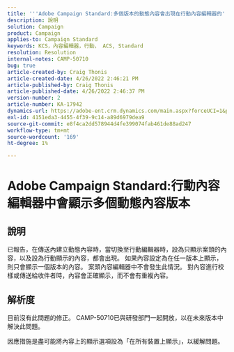 ```yaml
---
title: '''Adobe Campaign Standard:多個版本的動態內容會出現在行動內容編輯器的'
description: 說明
solution: Campaign
product: Campaign
applies-to: Campaign Standard
keywords: KCS，內容編輯器，行動， ACS, Standard
resolution: Resolution
internal-notes: CAMP-50710
bug: true
article-created-by: Craig Thonis
article-created-date: 4/26/2022 2:46:21 PM
article-published-by: Craig Thonis
article-published-date: 4/26/2022 2:46:37 PM
version-number: 2
article-number: KA-17942
dynamics-url: https://adobe-ent.crm.dynamics.com/main.aspx?forceUCI=1&pagetype=entityrecord&etn=knowledgearticle&id=bf9ea09f-6fc5-ec11-a7b6-0022480a10ee
exl-id: 4151eda3-4455-4f39-9c14-a89d6979dea9
source-git-commit: e8f4ca2dd578944d4fe399074fab461de88ad247
workflow-type: tm+mt
source-wordcount: '169'
ht-degree: 1%

---
```


# Adobe Campaign Standard:行動內容編輯器中會顯示多個動態內容版本

## 說明


已報告，在傳送內建立動態內容時，當切換至行動編輯器時，設為只顯示案頭的內容，以及設為行動顯示的內容，都會出現。 如果內容設定為在任一版本上顯示，則只會顯示一個版本的內容。 案頭內容編輯器中不會發生此情況。 對內容進行校樣或傳送給收件者時，內容會正確顯示，而不會有重複內容。


## 解析度


目前沒有此問題的修正。 CAMP-50710已與研發部門一起開放，以在未來版本中解決此問題。



因應措施是盡可能將內容上的顯示選項設為「在所有裝置上顯示」，以緩解問題。
